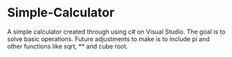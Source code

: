 # Simple-Calculator
A simple calculator created through using c# on Visual Studio. The goal is to solve basic operations. Future adjustments to make is to include pi and other functions like sqrt, ** and cube root. 
